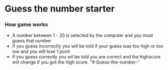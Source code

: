 # Guess the number starter


### How game works
- A number between 1 - 20 is selected by the computer and you must guess that number
- If you guess incorrectly you will be told if your guess was too high or too low and you will lose 1 point
- if you guess correctly you wil be told you are correct and the highscore will change if you got the high score.
"# Guess-the-number-" 
